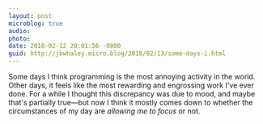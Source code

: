 ```yaml
---
layout: post
microblog: true
audio: 
photo: 
date: 2018-02-12 20:01:56 -0800
guid: http://jbwhaley.micro.blog/2018/02/13/some-days-i.html
---
```

Some days I think programming is the most annoying activity in the world. Other days, it feels like the most rewarding and engrossing work I've ever done. For a while I thought this discrepancy was due to mood, and maybe that's partially true—but now I think it mostly comes down to whether the circumstances of my day are *allowing me to focus* or not.
